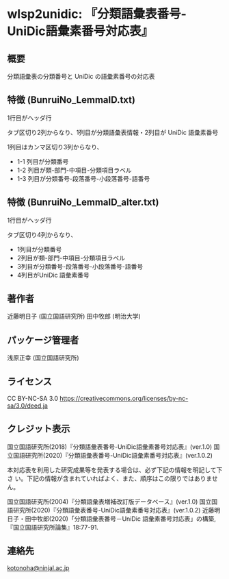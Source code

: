 # wlsp2unidic: 『分類語彙表番号-UniDic語彙素番号対応表』

## 概要
分類語彙表の分類番号と UniDic の語彙素番号の対応表

## 特徴 (BunruiNo_LemmaID.txt)
1行目がヘッダ行

タブ区切り2列からなり、1列目が分類語彙表情報・2列目が UniDic 語彙素番号

1列目はカンマ区切り3列からなり、
- 1-1 列目が分類番号
- 1-2 列目が類-部門-中項目-分類項目ラベル
- 1-3 列目が分類番号-段落番号-小段落番号-語番号

## 特徴 (BunruiNo_LemmaID_alter.txt)
1行目がヘッダ行

タブ区切り4列からなり、
- 1列目が分類番号
- 2列目が類-部門-中項目-分類項目ラベル
- 3列目が分類番号-段落番号-小段落番号-語番号
- 4列目がUniDic 語彙素番号

## 著作者
近藤明日子 (国立国語研究所)
田中牧郎 (明治大学)

## パッケージ管理者
浅原正幸 (国立国語研究所)

## ライセンス
CC BY-NC-SA 3.0
https://creativecommons.org/licenses/by-nc-sa/3.0/deed.ja

## クレジット表示
国立国語研究所(2018)『分類語彙表番号-UniDic語彙素番号対応表』(ver.1.0)
国立国語研究所(2020)『分類語彙表番号-UniDic語彙素番号対応表』(ver.1.0.2)

本対応表を利用した研究成果等を発表する場合は、必ず下記の情報を明記して下さ
い。下記の情報が含まれていればよく、また、順序はこの限りではありません。

国立国語研究所(2004)『分類語彙表増補改訂版データベース』(ver.1.0)
国立国語研究所(2020)『分類語彙表番号-UniDic語彙素番号対応表』(ver.1.0.2)
近藤明日子・田中牧郎(2020)「分類語彙表番号－UniDic 語彙素番号対応表」の構築,『国立国語研究所論集』18:77-91.

## 連絡先
kotonoha@ninjal.ac.jp
